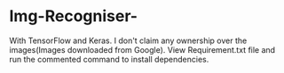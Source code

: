 # Img-Recogniser-
With TensorFlow and Keras.
I don't claim any ownership over the images(Images downloaded from Google).
View Requirement.txt file and run the commented command to install dependencies.
